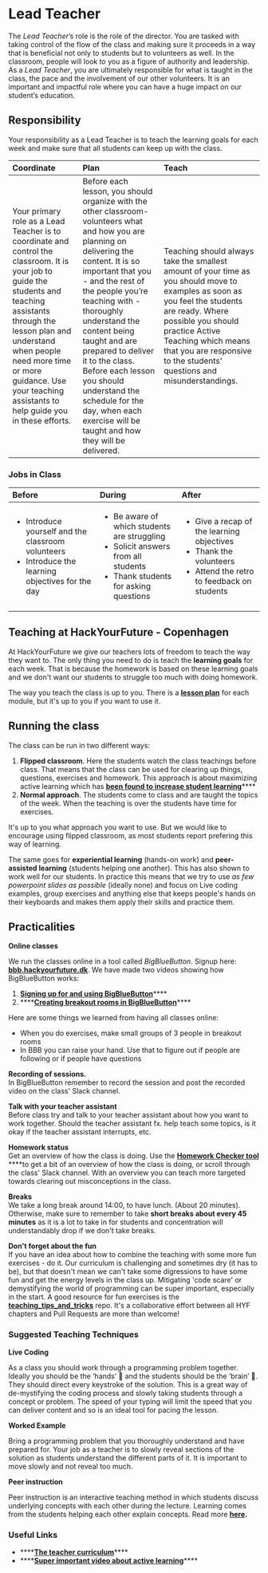# Lead Teacher

The _Lead Teacher_’s role is the role of the director. You are tasked with taking control of the flow of the class and making sure it proceeds in a way that is beneficial not only to students but to volunteers as well. In the classroom, people will look to you as a figure of authority and leadership. As a _Lead Teacher_, you are ultimately responsible for what is taught in the class, the pace and the involvement of our other volunteers. It is an important and impactful role where you can have a huge impact on our student’s education.

## Responsibility

Your responsibility as a Lead Teacher is to teach the learning goals for each week and make sure that all students can keep up with the class.

| Coordinate | Plan | Teach |
| :--- | :--- | :--- |
| Your primary role as a Lead Teacher is to coordinate and control the classroom. It is your job to guide the students and teaching assistants through the lesson plan and understand when people need more time or more guidance. Use your teaching assistants to help guide you in these efforts. | Before each lesson, you should organize with the other classroom-volunteers what and how you are planning on delivering the content. It is so important that you - and the rest of the people you’re teaching with - thoroughly understand the content being taught and are prepared to deliver it to the class. Before each lesson you should understand the schedule for the day, when each exercise will be taught and how they will be delivered. | Teaching should always take the smallest amount of your time as you should move to examples as soon as you feel the students are ready. Where possible you should practice Active Teaching which means that you are responsive to the students' questions and misunderstandings. |

### Jobs in Class

<table>
  <thead>
    <tr>
      <th style="text-align:left">Before</th>
      <th style="text-align:left">During</th>
      <th style="text-align:left">After</th>
    </tr>
  </thead>
  <tbody>
    <tr>
      <td style="text-align:left">
        <ul>
          <li>Introduce yourself and the classroom volunteers</li>
          <li>Introduce the learning objectives for the day</li>
        </ul>
      </td>
      <td style="text-align:left">
        <ul>
          <li>Be aware of which students are struggling</li>
          <li>Solicit answers from all students</li>
          <li>Thank students for asking questions</li>
        </ul>
      </td>
      <td style="text-align:left">
        <ul>
          <li>Give a recap of the learning objectives</li>
          <li>Thank the volunteers</li>
          <li>Attend the retro to feedback on students</li>
        </ul>
      </td>
    </tr>
  </tbody>
</table>

## Teaching at HackYourFuture - Copenhagen

At HackYourFuture we give our teachers lots of freedom to teach the way they want to. The only thing you need to do is teach the **learning goals** for each week. That is because the homework is based on these learning goals and we don't want our students to struggle too much with doing homework.

The way you teach the class is up to you. There is a [**lesson plan**](https://github.com/HackYourFuture-CPH/JavaScript/blob/master/javascript2/week2/lesson-plan.md) for each module, but it's up to you if you want to use it.

## Running the class

The class can be run in two different ways:

1. **Flipped classroom**. Here the students watch the class teachings before class. That means that the class can be used for clearing up things, questions, exercises and homework. This approach is about maximizing active learning which has [**been found to increase student learning**](https://news.harvard.edu/gazette/story/2019/09/study-shows-that-students-learn-more-when-taking-part-in-classrooms-that-employ-active-learning-strategies/)\*\*\*\*
2. **Normal approach**. The students come to class and are taught the topics of the week. When the teaching is over the students have time for exercises.

It's up to you what approach you want to use. But we would like to encourage using flipped classroom, as most students report prefering this way of learning.

The same goes for **experiential learning** \(hands-on work\) and **peer-assisted learning** \(students helping one another\). This has also shown to work well for our students. In practice this means that we try to use _as few powerpoint slides as possible_ \(ideally none\) and focus on Live coding examples, group exercises and anything else that keeps people's hands on their keyboards and makes them apply their skills and practice them.

## Practicalities

**Online classes**

We run the classes online in a tool called _BigBlueButton_. Signup here: [**bbb.hackyourfuture.dk**](https://bbb.hackyourfuture.dk/). We have made two videos showing how BigBlueButton works:

1. [**Signing up for and using BigBlueButton**](https://www.youtube.com/watch?v=1a7mosbd02c)\*\*\*\*
2. \*\*\*\*[**Creating breakout rooms in BigBlueButton**](https://www.youtube.com/watch?v=lljwGimOBYQ)\*\*\*\*

Here are some things we learned from having all classes online:

* When you do exercises, make small groups of 3 people in breakout rooms
* In BBB you can raise your hand. Use that to figure out if people are following or if people have questions

**Recording of sessions.**  
In BigBlueButton remember to record the session and post the recorded video on the class' Slack channel.

**Talk with your teacher assistant**  
Before class try and talk to your teacher assistant about how you want to work together. Should the teacher assistant fx. help teach some topics, is it okay if the teacher assistant interrupts, etc.

**Homework status**  
Get an overview of how the class is doing. Use the [**Homework Checker tool**](https://hyf-homework-assesment.herokuapp.com/) ****to get a bit of an overview of how the class is doing, or scroll through the class' Slack channel. With an overview you can teach more targeted towards clearing out misconceptions in the class.

**Breaks**  
We take a long break around 14:00, to have lunch. \(About 20 minutes\). Otherwise, make sure to remember to take **short breaks about every 45 minutes** as it is a lot to take in for students and concentration will understandably drop if we don't take breaks.

**Don't forget about the fun**  
If you have an idea about how to combine the teaching with some more fun exercises - do it. Our curriculum is challenging and sometimes dry \(it has to be\), but that doesn't mean we can't take some digressions to have some fun and get the energy levels in the class up. Mitigating 'code scare' or demystifying the world of programming can be super important, especially in the start. A good resource for fun exercises is the [**teaching\_tips\_and\_tricks**](https://github.com/HackYourFuture/teaching_tips_tricks) repo. It's a collaborative effort between all HYF chapters and Pull Requests are more than welcome!

### Suggested Teaching Techniques

**Live Coding**

As a class you should work through a programming problem together. Ideally you should be the ‘hands’ 👐 and the students should be the ‘brain’ 🧠. They should direct every keystroke of the solution. This is a great way of de-mystifying the coding process and slowly taking students through a concept or problem. The speed of your typing will limit the speed that you can deliver content and so is an ideal tool for pacing the lesson.

**Worked Example**

Bring a programming problem that you thoroughly understand and have prepared for. Your job as a teacher is to slowly reveal sections of the solution as students understand the different parts of it. It is important to move slowly and not reveal too much.

**Peer instruction**

Peer instruction is an interactive teaching method in which students discuss underlying concepts with each other during the lecture. Learning comes from the students helping each other explain concepts. Read more [**here**](https://hyfbe.gitbook.io/teacher-curriculum/topics/peer-instruction)**.**

### Useful Links

* \*\*\*\*[**The teacher curriculum**](https://hyfbe.gitbook.io/teacher-curriculum)\*\*\*\*
* \*\*\*\*[**Super important video about active learning**](https://www.youtube.com/watch?v=Z9orbxoRofI)\*\*\*\*

